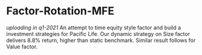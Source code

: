 # Factor-Rotation-MFE
*uploading in q1-2021*
An attempt to time equity style factor and build a investment strategies for Pacific Life. Our dynamic strategy on Size factor delivers 8.8% return, higher than static benchmark. Similar result follows for Value factor.
